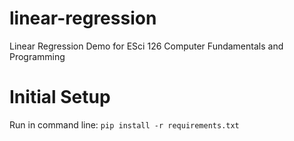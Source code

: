 # linear-regression
Linear Regression Demo for ESci 126 Computer Fundamentals and Programming

# Initial Setup
Run in command line: `pip install -r requirements.txt`
